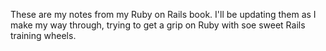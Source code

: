 These are my notes from my Ruby on Rails book.  I'll be updating them as I make my way through, trying to get a grip on Ruby with soe sweet Rails training wheels.
